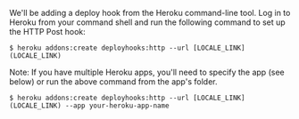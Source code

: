 We'll be adding a deploy hook from the Heroku command-line tool. Log in to Heroku from your command shell and run the following command to set up the HTTP Post hook:
```shell
$ heroku addons:create deployhooks:http --url [LOCALE_LINK](LOCALE_LINK)
```

Note: If you have multiple Heroku apps, you'll need to specify the app (see below) or run the above command from the app's folder.
```shell
$ heroku addons:create deployhooks:http --url [LOCALE_LINK](LOCALE_LINK) --app your-heroku-app-name
```
